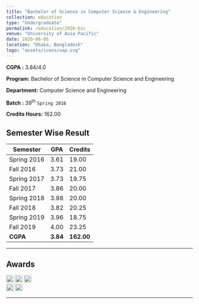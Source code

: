 ```yaml
---
title: "Bachelor of Science in Computer Science & Engineering"
collection: education
type: "Undergraduate"
permalink: /education/2020-bsc
venue: "University of Asia Pacific"
date: 2020-06-05
location: "Dhaka, Bangladesh"
logo: "assets/icons/uap.svg"
---
```


**CGPA :** 3.84/4.0

**Program:** Bachelor of Science in Computer Science and Engineering

**Department:** Computer Science and Engineering

**Batch :** 39<sup>th</sup> `Spring 2016`

**Credits Hours:** 162.00

Semester Wise Result
---

| Semester  | GPA   | Credits   |
|-----------|-------|-----------|
| Spring 2016 | 3.61  | 19.00   |
| Fall 2016   | 3.73  | 21.00   | 
| Spring 2017 | 3.73  | 19.75   |
| Fall 2017   | 3.86  | 20.00   |
| Spring 2018 | 3.98  | 20.00   |
| Fall 2018   | 3.82  | 20.25   |
| Spring 2019 | 3.96  | 18.75   |
| Fall 2019   | 4.00  | 23.25   |
| **CGPA**    | **3.84** | **162.00** |

---

Awards
---
<img src="{{ base_path }}/assets/icons/vc1.svg" alt="Spring 2018" height="20">
<img src="{{ base_path }}/assets/icons/vc2.svg" alt="Spring 2019" height="20">
<img src="{{ base_path }}/assets/icons/vc3.svg" alt="Fall 2019" height="20"><br />
<img src="{{ base_path }}/assets/icons/dean1.svg" alt="Fall 2017" height="20">
<img src="{{ base_path }}/assets/icons/dean2.svg" alt="Fall 2018" height="20">

---

